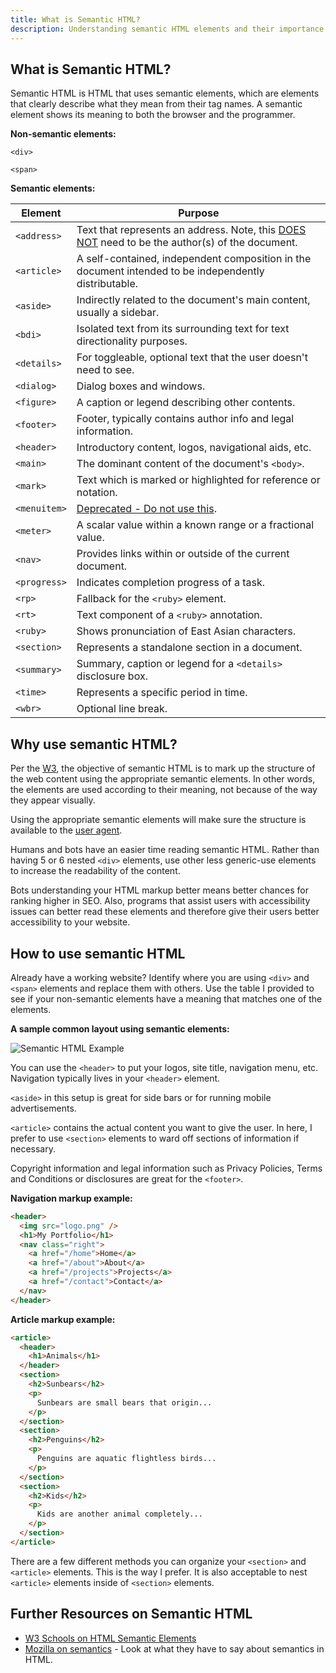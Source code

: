 ```yaml
---
title: What is Semantic HTML?
description: Understanding semantic HTML elements and their importance
---
```


## What is Semantic HTML?

Semantic HTML is HTML that uses semantic elements, which are elements that clearly describe what they mean from their tag names. A semantic element shows its meaning to both the browser and the programmer.

**Non-semantic elements:**

`<div>`

`<span>`

**Semantic elements:**

| Element | Purpose |
|---------|---------|
| `<address>` | Text that represents an address. Note, this [DOES NOT](https://developer.mozilla.org/en-US/docs/Web/HTML/Element/address) need to be the author(s) of the document. |
| `<article>` | A self-contained, independent composition in the document intended to be independently distributable. |
| `<aside>` | Indirectly related to the document's main content, usually a sidebar. |
| `<bdi>` | Isolated text from its surrounding text for text directionality purposes. |
| `<details>` | For toggleable, optional text that the user doesn't need to see. |
| `<dialog>` | Dialog boxes and windows. |
| `<figure>` | A caption or legend describing other contents. |
| `<footer>` | Footer, typically contains author info and legal information. |
| `<header>` | Introductory content, logos, navigational aids, etc. |
| `<main>` | The dominant content of the document's `<body>`. |
| `<mark>` | Text which is marked or highlighted for reference or notation. |
| `<menuitem>` | [Deprecated - Do not use this](https://developer.mozilla.org/en-US/docs/Web/HTML/Element/menuitem). |
| `<meter>` | A scalar value within a known range or a fractional value. |
| `<nav>` | Provides links within or outside of the current document. |
| `<progress>` | Indicates completion progress of a task. |
| `<rp>` | Fallback for the `<ruby>` element. |
| `<rt>` | Text component of a `<ruby>` annotation. |
| `<ruby>` | Shows pronunciation of East Asian characters. |
| `<section>` | Represents a standalone section in a document. |
| `<summary>` | Summary, caption or legend for a `<details>` disclosure box. |
| `<time>` | Represents a specific period in time. |
| `<wbr>` | Optional line break. |

## Why use semantic HTML?

Per the [W3](https://www.w3.org/TR/WCAG20-TECHS/G115.html), the objective of semantic HTML is to mark up the structure of the web content using the appropriate semantic elements. In other words, the elements are used according to their meaning, not because of the way they appear visually.

Using the appropriate semantic elements will make sure the structure is available to the [user agent](https://developer.mozilla.org/en-US/docs/Web/HTTP/Headers/User-Agent).

Humans and bots have an easier time reading semantic HTML. Rather than having 5 or 6 nested `<div>` elements, use other less generic-use elements to increase the readability of the content.

Bots understanding your HTML markup better means better chances for ranking higher in SEO. Also, programs that assist users with accessibility issues can better read these elements and therefore give their users better accessibility to your website.

## How to use semantic HTML

Already have a working website? Identify where you are using `<div>` and `<span>` elements and replace them with others. Use the table I provided to see if your non-semantic elements have a meaning that matches one of the elements.

**A sample common layout using semantic elements:**

![Semantic HTML Example](https://i.postimg.cc/zBYQDtSn/semantic-example.png)

You can use the `<header>` to put your logos, site title, navigation menu, etc. Navigation typically lives in your `<header>` element.

`<aside>` in this setup is great for side bars or for running mobile advertisements.

`<article>` contains the actual content you want to give the user. In here, I prefer to use `<section>` elements to ward off sections of information if necessary.

Copyright information and legal information such as Privacy Policies, Terms and Conditions or disclosures are great for the `<footer>`.

**Navigation markup example:**

```html
<header>
  <img src="logo.png" />
  <h1>My Portfolio</h1>
  <nav class="right">
    <a href="/home">Home</a>
    <a href="/about">About</a>
    <a href="/projects">Projects</a>
    <a href="/contact">Contact</a>
  </nav>
</header>
```

**Article markup example:**

```html
<article>
  <header>
    <h1>Animals</h1>
  </header>
  <section>
    <h2>Sunbears</h2>
    <p>
      Sunbears are small bears that origin...
    </p>
  </section>
  <section>
    <h2>Penguins</h2>
    <p>
      Penguins are aquatic flightless birds...
    </p>
  </section>
  <section>
    <h2>Kids</h2>
    <p>
      Kids are another animal completely...
    </p>
  </section>
</article>
```

There are a few different methods you can organize your `<section>` and `<article>` elements. This is the way I prefer. It is also acceptable to nest `<article>` elements inside of `<section>` elements.

## Further Resources on Semantic HTML

- [W3 Schools on HTML Semantic Elements](https://www.w3schools.com/html/html5_semantic_elements.asp)
- [Mozilla on semantics](https://developer.mozilla.org/en-US/docs/Glossary/Semantics) - Look at what they have to say about semantics in HTML. 